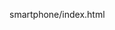 smartphone/index.html

<div class="mobile">
    <div class="phone">
       <div class="phone-mirror">
           <div class="topWrapper">
               <div class="camera"></div>
               <div class="line-rec"></div>
           </div>
           <img src="" alt="" >
        </div>
    </div>
  </div>
